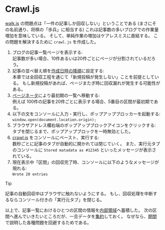 # Crawl.js

[walk.js](./Walk.md) の問題点は「一件の記事しか回収しない」ということである
(まさにその名前通り、将棋の「歩兵」に相当する)
これは記事数の多いブログでの作業量増加を意味している。
そして、単純作業の増加はケアレスミスに直結する。
この問題を解決するために `crawl.js` を作成した。

1. ブログの記事一覧ページを表示する:  
   記事数が多い場合、10件あるいは20件ごとにページが分割されているだろう。
2. 記事の並べ替え順を[作成日時の降順](./index.md#planning)に設定する:  
   本章では全回収工程を通じて「新規投稿が発生しない」ことを前提としている。
   もし新規投稿があれば、ページまたぎ時に回収漏れが発生する可能性がある。
3. [ページネータ][Paginations]により最初期の一覧へ移動する:  
   例えば 100件の記事を20件ごとに表示する場合、5番目の区間が最初期である。
4. 以下の文をコンソールに入力・実行し、ポップアップブロッカーを起動する:  
   `window.open(document.location.origin);`
5. ブラウザアドレス欄右端のポップアップブロックアイコンをクリックする:  
   タブを閉じるまで、ポップアップブロックを一時無効とした。
6. [crawl.js](../../src/crawl.js) をコンソールにペースト、実行する:  
   数秒ごとに記事のタブが自動的に開かれては閉じていく。
   また、実行元タブのコンソールに
   `Stored matadata as #12345` といったメッセージが表示されている。
7. 現在表示中「区間」の回収完了時、コンソールに以下のようなメッセージが現れる:  
   `Wrote 20 entries`

[Paginations]: https://vuetifyjs.com/components/paginations/

> [!TIP]
> 記事の自動回収中はブラウザに触れないようにする。
> もし、回収処理を中断するならコンソール付きの「実行元タブ」を閉じる。

以上で、記事一覧におけるひとつの区間の情報を[内部領域][localStorage]へ蓄積した。
次の区間へ進んでいきたいところだが、一旦データを[集約](./Aggregate.md)しておく。
なぜなら、[期間](./index.md#planning)で説明した各種問題を回避するためである。

[localStorage]: https://developer.mozilla.org/docs/Web/API/Window/localStorage

